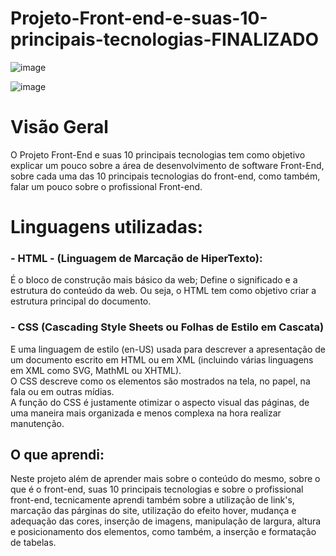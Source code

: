 # Projeto-Front-end-e-suas-10-principais-tecnologias-FINALIZADO

![image](https://user-images.githubusercontent.com/114995774/226143513-7043e51e-bad5-4b92-b38c-1bb6409139a8.png)

![image](https://user-images.githubusercontent.com/114995774/226143634-4e65351c-3d02-4e73-b805-01e14cd8eb04.png)

<h1>Visão Geral</h1>
O Projeto Front-End e suas 10 principais tecnologias tem como objetivo explicar um pouco sobre a área de desenvolvimento de software Front-End, sobre cada uma das 10 principais tecnologias do front-end, como também, falar um pouco sobre o profissional Front-end.

<h1>Linguagens utilizadas:</h1>
<h3>- HTML - (Linguagem de Marcação de HiperTexto):</h3>
É o bloco de construção mais básico da web; Define o significado e a estrutura do conteúdo da web. Ou seja, o HTML tem como objetivo criar a estrutura principal do documento.


<h3>- CSS (Cascading Style Sheets ou Folhas de Estilo em Cascata)</h3>
E uma linguagem de estilo (en-US) usada para descrever a apresentação de um documento escrito em HTML ou em XML (incluindo várias linguagens em XML como SVG, MathML ou XHTML). <br>
O CSS descreve como os elementos são mostrados na tela, no papel, na fala ou em outras mídias. <br>
A função do CSS é justamente otimizar o aspecto visual das páginas, de uma maneira mais organizada e menos complexa na hora realizar manutenção.

<h2>O que aprendi:</h2>
Neste projeto além de aprender mais sobre o conteúdo do mesmo, sobre o que é o front-end, suas 10 principais tecnologias e sobre o profissional front-end, tecnicamente aprendi também sobre a utilização de link's, marcação das párginas do site, utilização do efeito hover, mudança e adequação das cores, inserção de imagens, manipulação de largura, altura e posicionamento dos elementos, como também, a inserção e formatação de tabelas.
